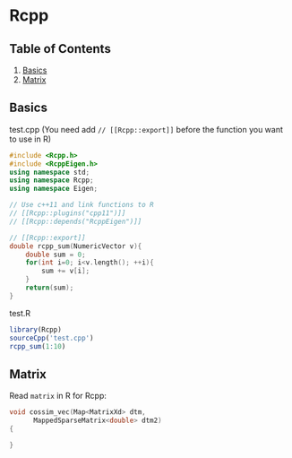 # Rcpp

## Table of Contents
1. [Basics](#basics)
2. [Matrix](#matrix)

## Basics
test.cpp (You need add `// [[Rcpp::export]]` before the function you want to use in R)
```cpp
#include <Rcpp.h>
#include <RcppEigen.h>
using namespace std;
using namespace Rcpp;
using namespace Eigen;

// Use c++11 and link functions to R
// [[Rcpp::plugins("cpp11")]]
// [[Rcpp::depends("RcppEigen")]]

// [[Rcpp::export]]
double rcpp_sum(NumericVector v){
    double sum = 0;
    for(int i=0; i<v.length(); ++i){
        sum += v[i];
    }
    return(sum);
}
```
test.R
```r
library(Rcpp)
sourceCpp('test.cpp')
rcpp_sum(1:10)
```

## Matrix
Read `matrix` in R for Rcpp:
```cpp
void cossim_vec(Map<MatrixXd> dtm,
      MappedSparseMatrix<double> dtm2)
{

}
```
